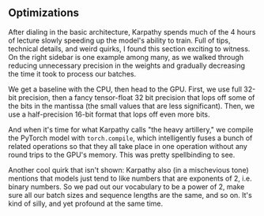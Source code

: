 ## Optimizations

After dialing in the basic architecture, Karpathy spends much of the 4 hours of lecture slowly speeding up the model's ability to train. Full of tips, technical details, and weird quirks, I found this section exciting to witness. On the right sidebar is one example among many, as we walked through reducing unnecessary precision in the weights and gradually decreasing the time it took to process our batches.

We get a baseline with the CPU, then head to the GPU. First, we use full 32-bit precision, then a fancy tensor-float 32 bit precision that lops off some of the bits in the mantissa (the small values that are less significant). Then, we use a half-precision 16-bit format that lops off even more bits.

And when it's time for what Karpathy calls "the heavy artillery," we compile the PyTorch model with `torch.compile`, which intelligently fuses a bunch of related operations so that they all take place in one operation without any round trips to the GPU's memory. This was pretty spellbinding to see.

Another cool quirk that isn't shown: Karpathy also (in a mischevious tone) mentions that models just tend to like numbers that are exponents of 2, i.e. binary numbers. So we pad out our vocabulary to be a power of 2, make sure all our batch sizes and sequence lengths are the same, and so on. It's kind of silly, and yet profound at the same time.
